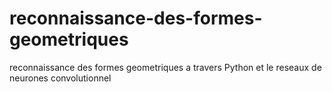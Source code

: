 # reconnaissance-des-formes-geometriques
reconnaissance des formes geometriques a travers Python et le  reseaux de neurones convolutionnel
